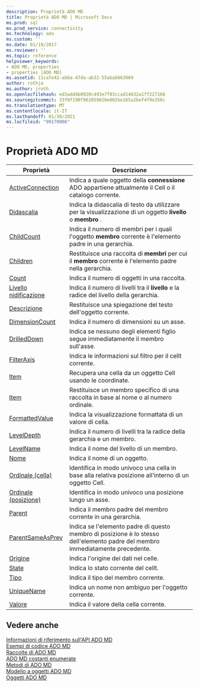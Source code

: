 ```yaml
---
description: Proprietà ADO MD
title: Proprietà ADO MD | Microsoft Docs
ms.prod: sql
ms.prod_service: connectivity
ms.technology: ado
ms.custom: ''
ms.date: 01/19/2017
ms.reviewer: ''
ms.topic: reference
helpviewer_keywords:
- ADO MD, properties
- properties [ADO MD]
ms.assetid: 11ca7e42-ab6a-47da-ab32-55abab663069
author: rothja
ms.author: jroth
ms.openlocfilehash: ed3add4b0920c493e7f83ccad14032a1ff227166
ms.sourcegitcommit: 33f0f190f962059826e002be165a2bef4f9e350c
ms.translationtype: MT
ms.contentlocale: it-IT
ms.lasthandoff: 01/30/2021
ms.locfileid: "99170006"
---
```

# <a name="ado-md-properties"></a>Proprietà ADO MD

|Proprietà|Descrizione|  
|-|-|  
|[ActiveConnection](./activeconnection-property-ado-md.md)|Indica a quale oggetto della **connessione** ADO appartiene attualmente il Cell o il catalogo corrente.|  
|[Didascalia](./caption-property-ado-md.md)|Indica la didascalia di testo da utilizzare per la visualizzazione di un oggetto **livello** o **membro** .|  
|[ChildCount](./childcount-property-ado-md.md)|Indica il numero di membri per i quali l'oggetto **membro** corrente è l'elemento padre in una gerarchia.|  
|[Children](./children-property-ado-md.md)|Restituisce una raccolta di **membri** per cui il **membro** corrente è l'elemento padre nella gerarchia.|  
|[Count](../ado-api/count-property-ado.md)|Indica il numero di oggetti in una raccolta.|  
|[Livello nidificazione](./depth-property-ado-md.md)|Indica il numero di livelli tra il **livello** e la radice del livello della gerarchia.|  
|[Descrizione](./description-property-ado-md.md)|Restituisce una spiegazione del testo dell'oggetto corrente.|  
|[DimensionCount](./dimensioncount-property-ado-md.md)|Indica il numero di dimensioni su un asse.|  
|[DrilledDown](./drilleddown-property-ado-md.md)|Indica se nessuno degli elementi figlio segue immediatamente il membro sull'asse.|  
|[FilterAxis](./filteraxis-property-ado-md.md)|Indica le informazioni sul filtro per il cellt corrente.|  
|[Item](./item-property-ado-md-cellset.md)|Recupera una cella da un oggetto Cell usando le coordinate.|  
|[Item](../ado-api/item-property-ado.md)|Restituisce un membro specifico di una raccolta in base al nome o al numero ordinale.|  
|[FormattedValue](./formattedvalue-property-ado-md.md)|Indica la visualizzazione formattata di un valore di cella.|  
|[LevelDepth](./leveldepth-property-ado-md.md)|Indica il numero di livelli tra la radice della gerarchia e un membro.|  
|[LevelName](./levelname-property-ado-md.md)|Indica il nome del livello di un membro.|  
|[Nome](./name-property-ado-md.md)|Indica il nome di un oggetto.|  
|[Ordinale (cella)](./ordinal-property-ado-md-cell.md)|Identifica in modo univoco una cella in base alla relativa posizione all'interno di un oggetto Cell.|  
|[Ordinale (posizione)](./ordinal-property-ado-md-position.md)|Identifica in modo univoco una posizione lungo un asse.|  
|[Parent](./parent-property-ado-md.md)|Indica il membro padre del membro corrente in una gerarchia.|  
|[ParentSameAsPrev](./parentsameasprev-property-ado-md.md)|Indica se l'elemento padre di questo membro di posizione è lo stesso dell'elemento padre del membro immediatamente precedente.|  
|[Origine](./source-property-ado-md.md)|Indica l'origine dei dati nel celle.|  
|[State](./state-property-ado-md.md)|Indica lo stato corrente del cellt.|  
|[Tipo](./type-property-ado-md.md)|Indica il tipo del membro corrente.|  
|[UniqueName](./uniquename-property-ado-md.md)|Indica un nome non ambiguo per l'oggetto corrente.|  
|[Valore](./value-property-ado-md.md)|Indica il valore della cella corrente.|  
  
## <a name="see-also"></a>Vedere anche  
 [Informazioni di riferimento sull'API ADO MD](./ado-md-object-model.md)   
 [Esempi di codice ADO MD](./ado-md-code-examples.md)   
 [Raccolte di ADO MD](./ado-md-collections.md)   
 [ADO MD costanti enumerate](./ado-md-enumerated-constants.md)   
 [Metodi di ADO MD](./ado-md-methods.md)   
 [Modello a oggetti ADO MD](./ado-md-object-model.md)   
 [Oggetti ADO MD](./ado-md-objects.md)